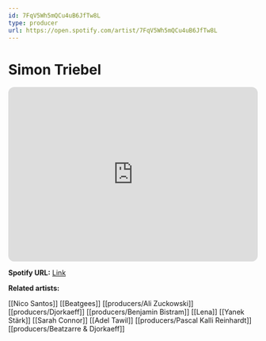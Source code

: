 ```yaml
---
id: 7FqV5Wh5mQCu4uB6JfTw8L
type: producer
url: https://open.spotify.com/artist/7FqV5Wh5mQCu4uB6JfTw8L
---
```

# Simon Triebel

<iframe style="border-radius:12px" src="https://open.spotify.com/embed/artist/7FqV5Wh5mQCu4uB6JfTw8L" width="100%" height="352" frameBorder="0" allowfullscreen="" allow="autoplay; clipboard-write; encrypted-media; fullscreen; picture-in-picture" loading="lazy"></iframe>

**Spotify URL:** [Link](https://open.spotify.com/artist/7FqV5Wh5mQCu4uB6JfTw8L)

**Related artists:**

[[Nico Santos]]
[[Beatgees]]
[[producers/Ali Zuckowski]]
[[producers/Djorkaeff]]
[[producers/Benjamin Bistram]]
[[Lena]]
[[Yanek Stärk]]
[[Sarah Connor]]
[[Adel Tawil]]
[[producers/Pascal Kalli Reinhardt]]
[[producers/Beatzarre & Djorkaeff]]
